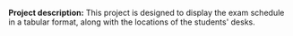 **Project description:** 
This project is designed to display the exam schedule in a tabular format, along with the locations of the students' desks.

